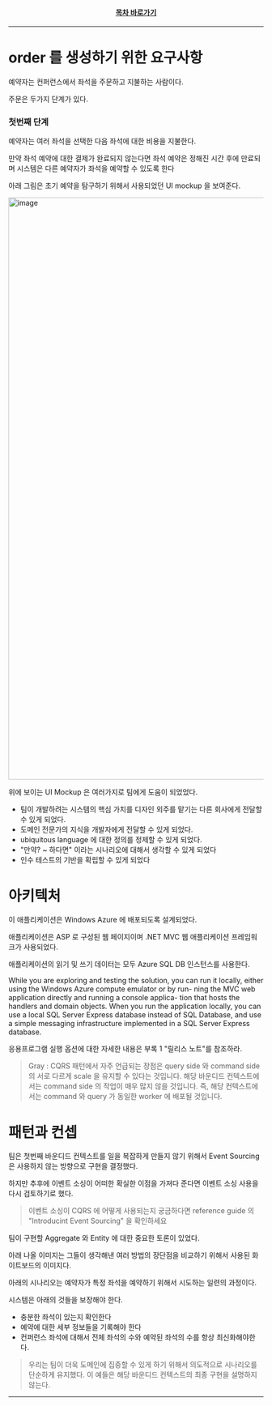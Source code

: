<div align="center">

#### [목차 바로가기](https://github.com/dhslrl321/cqrs-journey-guide-korean/blob/master/Table%20of%20Contents.md)

</div>

---

# order 를 생성하기 위한 요구사항

예약자는 컨퍼런스에서 좌석을 주문하고 지불하는 사람이다.

주문은 두가지 단계가 있다.

### 첫번째 단계

예약자는 여러 좌석을 선택한 다음 좌석에 대한 비용을 지불한다.

만약 좌석 예약에 대한 결제가 완료되지 않는다면 좌석 예약은 정해진 시간 후에 만료되며 시스템은 다른 예약자가 좌석을 예약할 수 있도록 한다

아래 그림은 초기 예약을 탐구하기 위해서 사용되었던 UI mockup 을 보여준다.

<img width="1150" alt="image" src="https://user-images.githubusercontent.com/48385288/183282838-75c766b1-320f-4f46-9606-6417d3f3045c.png">

위에 보이는 UI Mockup 은 여러가지로 팀에게 도움이 되었었다.

- 팀이 개발하려는 시스템의 핵심 가치를 디자인 외주를 맡기는 다른 회사에게 전달할 수 있게 되었다.
- 도메인 전문가의 지식을 개발자에게 전달할 수 있게 되었다.
- ubiquitous language 에 대한 정의를 정제할 수 있게 되었다.
- "만약? ~ 하다면" 이라는 시나리오에 대해서 생각할 수 있게 되었다
- 인수 테스트의 기반을 확립할 수 있게 되었다

# 아키텍처

이 애플리케이션은 Windows Azure 에 배포되도록 설계되었다.

애플리케이션은 ASP 로 구성된 웹 페이지이며 .NET MVC 웹 애플리케이션 프레임워크가 사용되었다.

애플리케이션의 읽기 및 쓰기 데이터는 모두 Azure SQL DB 인스턴스를 사용한다.

While you are exploring and testing the solution, you can run it locally, either using the Windows Azure compute emulator or by run- ning the MVC web application directly and running a console applica- tion that hosts the handlers and domain objects. When you run the application locally, you can use a local SQL Server Express database instead of SQL Database, and use a simple messaging infrastructure implemented in a SQL Server Express database.

응용프로그램 실행 옵션에 대한 자세한 내용은 부록 1 "릴리스 노트"를 참조하라.

> Gray : CQRS 패턴에서 자주 언급되는 장점은 query side 와 command side 의 서로 다르게 scale 을 유지할 수 있다는 것입니다. 해당 바운디드 컨텍스트에서는 command side 의 작업이 매우 많지 않을 것입니다. 즉, 해당 컨텍스트에서는 command 와 query 가 동일한 worker 에 배포될 것입니다.

# 패턴과 컨셉

팀은 첫번째 바운디드 컨텍스트를 일을 복잡하게 만들지 않기 위해서 Event Sourcing 은 사용하지 않는 방향으로 구현을 결정했다.

하지만 추후에 이벤트 소싱이 어떠한 확실한 이점을 가져다 준다면 이벤트 소싱 사용을 다시 검토하기로 했다.

> 이벤트 소싱이 CQRS 에 어떻게 사용되는지 궁금하다면 reference guide 의 "Introducint Event Sourcing" 을 확인하세요

팀이 구현할 Aggregate 와 Entity 에 대한 중요한 토론이 있었다.

아래 나올 이미지는 그들이 생각해낸 여러 방법의 장단점을 비교하기 위해서 사용된 화이트보드의 이미지다.

아래의 시나리오는 예약자가 특정 좌석을 예약하기 위해서 시도하는 일련의 과정이다.

시스템은 아래의 것들을 보장해야 한다.

- 충분한 좌석이 있는지 확인한다
- 예약에 대한 세부 정보들을 기록해야 한다
- 컨퍼런스 좌석에 대해서 전체 좌석의 수와 예약된 좌석의 수를 항상 최신화해야한다.

> 우리는 팀이 더욱 도메인에 집중할 수 있게 하기 위해서 의도적으로 시나리오를 단순하게 유지했다. 이 예들은 해당 바운디드 컨텍스트의 최종 구현을 설명하지 않는다.

---
